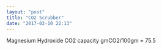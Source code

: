 ```yaml
---
layout: "post"
title: "CO2 Scrubber"
date: "2017-02-10 22:13"
---
```


Magnesium Hydroxide CO2 capacity gmCO2/100gm = 75.5
